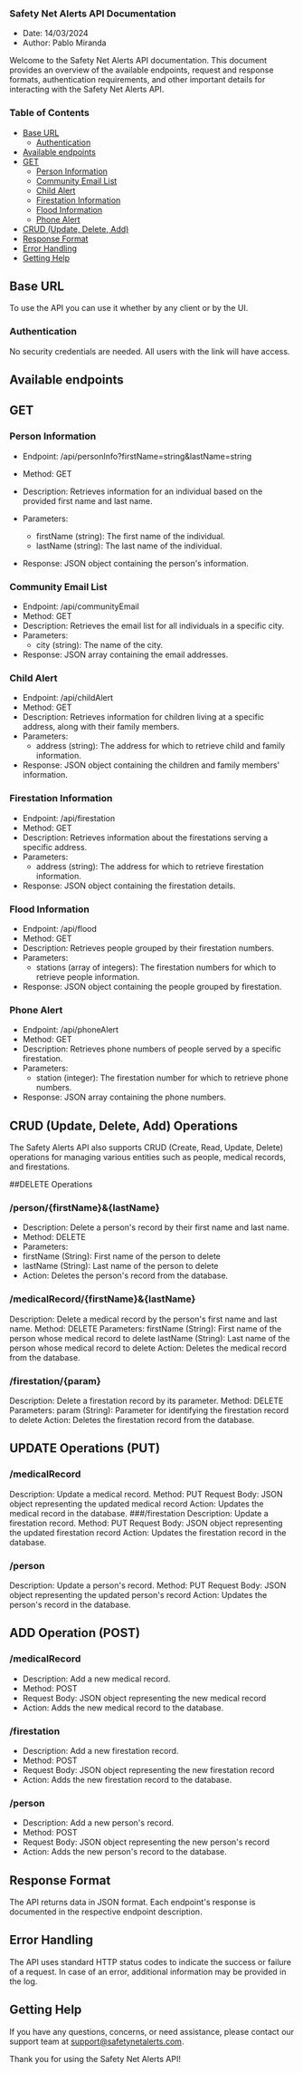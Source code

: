 ### Safety Net Alerts API Documentation
* Date: 14/03/2024
* Author: Pablo Miranda

Welcome to the Safety Net Alerts API documentation. This document provides an overview of the available endpoints,
request and response formats, authentication requirements, and other important details for interacting with the Safety
Net Alerts API.

<!-- TOC -->
### Table of Contents
  * [Base URL](#base-url)
    * [Authentication](#authentication)
  * [Available endpoints](#available-endpoints)
  * [GET](#get)
    * [Person Information](#person-information)
    * [Community Email List](#community-email-list)
    * [Child Alert](#child-alert)
    * [Firestation Information](#firestation-information)
    * [Flood Information](#flood-information)
    * [Phone Alert](#phone-alert)
  * [CRUD (Update, Delete, Add)](#crud-update-delete-add)
  * [Response Format](#response-format)
  * [Error Handling](#error-handling)
  * [Getting Help](#getting-help)
<!-- TOC -->

## Base URL
To use the API you can use it whether by any client or by the UI.

### Authentication
No security credentials are needed. All users with the link will have access.

## Available endpoints
## GET
### Person Information

* Endpoint: /api/personInfo?firstName=string&lastName=string

* Method: GET
* Description: Retrieves information for an individual based on the provided first name and last name.
* Parameters:
  * firstName (string): The first name of the individual. 
  * lastName (string): The last name of the individual. 
* Response: JSON object containing the person's information.

### Community Email List
* Endpoint: /api/communityEmail
* Method: GET
* Description: Retrieves the email list for all individuals in a specific city.
* Parameters:
  * city (string): The name of the city.
* Response: JSON array containing the email addresses.

### Child Alert
* Endpoint: /api/childAlert
* Method: GET
* Description: Retrieves information for children living at a specific address, along with their family members.
* Parameters:
  * address (string): The address for which to retrieve child and family information.
* Response: JSON object containing the children and family members' information.

### Firestation Information
* Endpoint: /api/firestation
* Method: GET
* Description: Retrieves information about the firestations serving a specific address.
* Parameters:
  * address (string): The address for which to retrieve firestation information.
* Response: JSON object containing the firestation details.

### Flood Information
* Endpoint: /api/flood
* Method: GET
* Description: Retrieves people grouped by their firestation numbers.
* Parameters:
  * stations (array of integers): The firestation numbers for which to retrieve people information.
* Response: JSON object containing the people grouped by firestation.

### Phone Alert
* Endpoint: /api/phoneAlert
* Method: GET
* Description: Retrieves phone numbers of people served by a specific firestation.
* Parameters:
  * station (integer): The firestation number for which to retrieve phone numbers.
* Response: JSON array containing the phone numbers.

## CRUD (Update, Delete, Add) Operations
The Safety Alerts API also supports CRUD (Create, Read, Update, Delete) operations for managing various entities such as people, medical records, and firestations.

##DELETE Operations
### /person/{firstName}&{lastName}
* Description: Delete a person's record by their first name and last name.
* Method: DELETE
* Parameters:
 * firstName (String): First name of the person to delete
 * lastName (String): Last name of the person to delete
* Action: Deletes the person's record from the database.

### /medicalRecord/{firstName}&{lastName}
Description: Delete a medical record by the person's first name and last name.
Method: DELETE
Parameters:
firstName (String): First name of the person whose medical record to delete
lastName (String): Last name of the person whose medical record to delete
Action: Deletes the medical record from the database.

### /firestation/{param}

Description: Delete a firestation record by its parameter.
Method: DELETE
Parameters:
param (String): Parameter for identifying the firestation record to delete
Action: Deletes the firestation record from the database.

## UPDATE Operations (PUT)
### /medicalRecord
Description: Update a medical record.
Method: PUT
Request Body: JSON object representing the updated medical record
Action: Updates the medical record in the database.
###/firestation
Description: Update a firestation record.
Method: PUT
Request Body: JSON object representing the updated firestation record
Action: Updates the firestation record in the database.

### /person

Description: Update a person's record.
Method: PUT
Request Body: JSON object representing the updated person's record
Action: Updates the person's record in the database.
## ADD Operation (POST)
### /medicalRecord
* Description: Add a new medical record.
* Method: POST
* Request Body: JSON object representing the new medical record
* Action: Adds the new medical record to the database.
### /firestation

* Description: Add a new firestation record.
* Method: POST
* Request Body: JSON object representing the new firestation record
* Action: Adds the new firestation record to the database.

### /person
* Description: Add a new person's record.
* Method: POST
* Request Body: JSON object representing the new person's record
* Action: Adds the new person's record to the database.

## Response Format
The API returns data in JSON format. Each endpoint's response is documented in the respective endpoint description.

## Error Handling
The API uses standard HTTP status codes to indicate the success or failure of a request. In case of an error, additional
information may be provided in the log.

## Getting Help
If you have any questions, concerns, or need assistance, please contact our support team at support@safetynetalerts.com.

Thank you for using the Safety Net Alerts API!
